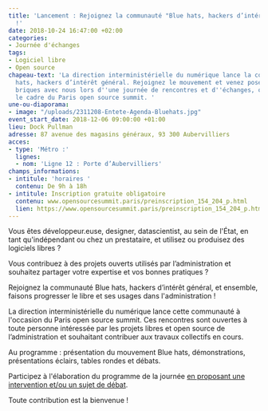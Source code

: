 ```yaml
---
title: 'Lancement : Rejoignez la communauté "Blue hats, hackers d’intérêt général"
  !'
date: 2018-10-24 16:47:00 +02:00
categories:
- Journée d'échanges
tags:
- Logiciel libre
- Open source
chapeau-text: 'La direction interministérielle du numérique lance la communauté Blue
  hats, hackers d’intérêt général. Rejoignez le mouvement et venez poser les premières
  briques avec nous lors d''une journée de rencontres et d''échanges, organisée dans
  le cadre du Paris open source summit. '
une-ou-diaporama:
- image: "/uploads/2311208-Entete-Agenda-Bluehats.jpg"
event_start_date: 2018-12-06 09:00:00 +01:00
lieu: Dock Pullman
adresse: 87 avenue des magasins généraux, 93 300 Aubervilliers
acces:
- type: 'Métro :'
  lignes:
  - nom: 'Ligne 12 : Porte d’Aubervilliers'
champs_informations:
- intitule: 'horaires '
  contenu: De 9h à 18h
- intitule: Inscription gratuite obligatoire
  contenu: www.opensourcesummit.paris/preinscription_154_204_p.html
  lien: https://www.opensourcesummit.paris/preinscription_154_204_p.html
---
```


Vous êtes développeur.euse, designer, datascientist, au sein de l'État, en tant qu'indépendant ou chez un prestataire, et utilisez ou produisez des logiciels libres ? 

Vous contribuez à des projets ouverts utilisés par l’administration et souhaitez partager votre expertise et vos bonnes pratiques ?

Rejoignez la communauté Blue hats, hackers d’intérêt général, et ensemble, faisons progresser le libre et ses usages dans l'administration ! 

La direction interministérielle du numérique lance cette communauté à l'occasion du Paris open source summit. Ces rencontres sont ouvertes à toute personne intéressée par les projets libres et open source de l’administration et souhaitant contribuer aux travaux collectifs en cours. 

Au programme : présentation du mouvement Blue hats, démonstrations, présentations éclairs, tables rondes et débats. 

Participez à l'élaboration du programme de la journée [en proposant une intervention et/ou un sujet de débat](https://framaforms.org/appel-a-participation-a-la-journee-du-6-decembre-hackers-dinteret-general-1542116861). 

Toute contribution est la bienvenue !
